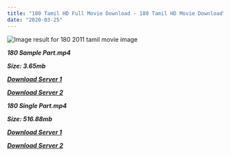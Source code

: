 ```yaml
---
title: "180 Tamil HD Full Movie Download - 180 Tamil HD Movie Download"
date: "2020-03-25"
---
```


![Image result for 180   2011 tamil movie image](https://c.saavncdn.com/731/180-Tamil-2011-500x500.jpg)

**_180 Sample Part.mp4_**

**_Size: 3.65mb_**

**_[Download Server 1](http://du.wetransfer.vip/files/Tamil{8713b6b5f6e59cdcf244c33a3a7a492372c7347c9d869ddefa7d70dd3612d3d9}20Movies/Tamil{8713b6b5f6e59cdcf244c33a3a7a492372c7347c9d869ddefa7d70dd3612d3d9}20Recent{8713b6b5f6e59cdcf244c33a3a7a492372c7347c9d869ddefa7d70dd3612d3d9}20Movies/180{8713b6b5f6e59cdcf244c33a3a7a492372c7347c9d869ddefa7d70dd3612d3d9}20(2011)/180{8713b6b5f6e59cdcf244c33a3a7a492372c7347c9d869ddefa7d70dd3612d3d9}20(2011){8713b6b5f6e59cdcf244c33a3a7a492372c7347c9d869ddefa7d70dd3612d3d9}20HQ{8713b6b5f6e59cdcf244c33a3a7a492372c7347c9d869ddefa7d70dd3612d3d9}20DVDRip/180{8713b6b5f6e59cdcf244c33a3a7a492372c7347c9d869ddefa7d70dd3612d3d9}20(2011){8713b6b5f6e59cdcf244c33a3a7a492372c7347c9d869ddefa7d70dd3612d3d9}20HQ{8713b6b5f6e59cdcf244c33a3a7a492372c7347c9d869ddefa7d70dd3612d3d9}20DVDRip{8713b6b5f6e59cdcf244c33a3a7a492372c7347c9d869ddefa7d70dd3612d3d9}20Sample{8713b6b5f6e59cdcf244c33a3a7a492372c7347c9d869ddefa7d70dd3612d3d9}20HD.mp4)_**

**_[Download Server 2](http://du.wetransfer.vip/files/Tamil{8713b6b5f6e59cdcf244c33a3a7a492372c7347c9d869ddefa7d70dd3612d3d9}20Movies/Tamil{8713b6b5f6e59cdcf244c33a3a7a492372c7347c9d869ddefa7d70dd3612d3d9}20Recent{8713b6b5f6e59cdcf244c33a3a7a492372c7347c9d869ddefa7d70dd3612d3d9}20Movies/180{8713b6b5f6e59cdcf244c33a3a7a492372c7347c9d869ddefa7d70dd3612d3d9}20(2011)/180{8713b6b5f6e59cdcf244c33a3a7a492372c7347c9d869ddefa7d70dd3612d3d9}20(2011){8713b6b5f6e59cdcf244c33a3a7a492372c7347c9d869ddefa7d70dd3612d3d9}20HQ{8713b6b5f6e59cdcf244c33a3a7a492372c7347c9d869ddefa7d70dd3612d3d9}20DVDRip/180{8713b6b5f6e59cdcf244c33a3a7a492372c7347c9d869ddefa7d70dd3612d3d9}20(2011){8713b6b5f6e59cdcf244c33a3a7a492372c7347c9d869ddefa7d70dd3612d3d9}20HQ{8713b6b5f6e59cdcf244c33a3a7a492372c7347c9d869ddefa7d70dd3612d3d9}20DVDRip{8713b6b5f6e59cdcf244c33a3a7a492372c7347c9d869ddefa7d70dd3612d3d9}20Sample{8713b6b5f6e59cdcf244c33a3a7a492372c7347c9d869ddefa7d70dd3612d3d9}20HD.mp4)_**

**_180 Single Part.mp4_**

**_Size: 516.88mb_**

**_[Download Server 1](http://du.wetransfer.vip/files/Tamil{8713b6b5f6e59cdcf244c33a3a7a492372c7347c9d869ddefa7d70dd3612d3d9}20Movies/Tamil{8713b6b5f6e59cdcf244c33a3a7a492372c7347c9d869ddefa7d70dd3612d3d9}20Recent{8713b6b5f6e59cdcf244c33a3a7a492372c7347c9d869ddefa7d70dd3612d3d9}20Movies/180{8713b6b5f6e59cdcf244c33a3a7a492372c7347c9d869ddefa7d70dd3612d3d9}20(2011)/180{8713b6b5f6e59cdcf244c33a3a7a492372c7347c9d869ddefa7d70dd3612d3d9}20(2011){8713b6b5f6e59cdcf244c33a3a7a492372c7347c9d869ddefa7d70dd3612d3d9}20HQ{8713b6b5f6e59cdcf244c33a3a7a492372c7347c9d869ddefa7d70dd3612d3d9}20DVDRip/180{8713b6b5f6e59cdcf244c33a3a7a492372c7347c9d869ddefa7d70dd3612d3d9}20(2011){8713b6b5f6e59cdcf244c33a3a7a492372c7347c9d869ddefa7d70dd3612d3d9}20HQ{8713b6b5f6e59cdcf244c33a3a7a492372c7347c9d869ddefa7d70dd3612d3d9}20DVDRip{8713b6b5f6e59cdcf244c33a3a7a492372c7347c9d869ddefa7d70dd3612d3d9}20Single{8713b6b5f6e59cdcf244c33a3a7a492372c7347c9d869ddefa7d70dd3612d3d9}20Part{8713b6b5f6e59cdcf244c33a3a7a492372c7347c9d869ddefa7d70dd3612d3d9}20HD.mp4)_**

**_[Download Server 2](http://du.wetransfer.vip/files/Tamil{8713b6b5f6e59cdcf244c33a3a7a492372c7347c9d869ddefa7d70dd3612d3d9}20Movies/Tamil{8713b6b5f6e59cdcf244c33a3a7a492372c7347c9d869ddefa7d70dd3612d3d9}20Recent{8713b6b5f6e59cdcf244c33a3a7a492372c7347c9d869ddefa7d70dd3612d3d9}20Movies/180{8713b6b5f6e59cdcf244c33a3a7a492372c7347c9d869ddefa7d70dd3612d3d9}20(2011)/180{8713b6b5f6e59cdcf244c33a3a7a492372c7347c9d869ddefa7d70dd3612d3d9}20(2011){8713b6b5f6e59cdcf244c33a3a7a492372c7347c9d869ddefa7d70dd3612d3d9}20HQ{8713b6b5f6e59cdcf244c33a3a7a492372c7347c9d869ddefa7d70dd3612d3d9}20DVDRip/180{8713b6b5f6e59cdcf244c33a3a7a492372c7347c9d869ddefa7d70dd3612d3d9}20(2011){8713b6b5f6e59cdcf244c33a3a7a492372c7347c9d869ddefa7d70dd3612d3d9}20HQ{8713b6b5f6e59cdcf244c33a3a7a492372c7347c9d869ddefa7d70dd3612d3d9}20DVDRip{8713b6b5f6e59cdcf244c33a3a7a492372c7347c9d869ddefa7d70dd3612d3d9}20Single{8713b6b5f6e59cdcf244c33a3a7a492372c7347c9d869ddefa7d70dd3612d3d9}20Part{8713b6b5f6e59cdcf244c33a3a7a492372c7347c9d869ddefa7d70dd3612d3d9}20HD.mp4)_**
